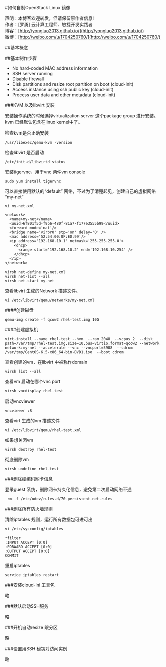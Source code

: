 #如何自制OpenStack Linux 镜像

声明：本博客欢迎转发，但请保留原作者信息!      
作者：[罗勇] 云计算工程师、敏捷开发实践者    
博客：[http://yongluo2013.github.io/](http://yongluo2013.github.io/)    
微博：[http://weibo.com/u/1704250760/](http://weibo.com/u/1704250760/)  

##基本概念

##基本制作步骤

* No hard-coded MAC address information
* SSH server running
* Disable firewall
* Disk partitions and resize root partition on boot (cloud-init)
* Access instance using ssh public key (cloud-init)
* Process user data and other metadata (cloud-init)

###KVM 以及libvirt 安装

安装操作系统的时候选择virtualization server 这个package group 进行安装。kvm 已经默认包含在linux kernel中了。



检查kvm是否正确安装

	/usr/libexec/qemu-kvm -version

检查libvirt 是否启动

	/etc/init.d/libvirtd status

安装tigervnc，用于vnc 两件vm console

	sudo yum install tigervnc

可以直接使用默认的“default” 网络，不过为了清楚起见，创建自己的虚拟网络 “my-net”
	
	vi my-net.xml

	<network>
	  <name>my-net</name>
	  <uuid>6f801f5d-f9b6-480f-81a7-f177e3555b99</uuid>
	  <forward mode='nat'/>
	  <bridge name='virbr0' stp='on' delay='0' />
	  <mac address='52:54:00:0F:ED:99'/>
	  <ip address='192.168.10.1' netmask='255.255.255.0'>
	    <dhcp>
	      <range start='192.168.10.2' end='192.168.10.254' />
	    </dhcp>
	  </ip>
	</network>

	virsh net-define my-net.xml
	virsh net-list --all
	virsh net-start my-net

查看libvirt 生成的Network 描述文件。

	vi /etc/libvirt/qemu/networks/my-net.xml

####创建磁盘

	qemu-img create -f qcow2 rhel-test.img 10G

####创建虚拟机

	virt-install --name rhel-test --hvm  --ram 2048  --vcpus 2  --disk path=/var/tmp/rhel-test.img,size=10,bus=virtio,format=qcow2 --network network:my-net --accelerate --vnc --vncport=5908  --cdrom /var/tmp/CentOS-6.5-x86_64-bin-DVD1.iso  --boot cdrom


查看创建的vm，在libvirt 中被称作domain

	virsh list --all

查看vm 启动在哪个vnc port

	virsh vncdisplay rhel-test

启动vncviewer 

	vncviewer :8

查看virt 生成的vm 描述文件

	vi /etc/libvirt/qemu/rhel-test.xml

如果想关闭vm 

	virsh destroy rhel-test

彻底删除vm

	virsh undefine rhel-test

###删除硬编码网卡信息

登录guest 系统，删除网卡持久化信息，避免第二次启动网络不通

	 rm -f /etc/udev/rules.d/70-persistent-net.rules 

###删除所有防火墙规则

清除iptables 规则，运行所有数据包可进可出

	vi /etc/sysconfig/iptables

	*filter
	:INPUT ACCEPT [0:0]
	:FORWARD ACCEPT [0:0]
	:OUTPUT ACCEPT [0:0]
	COMMIT

重启iptables 

	service iptables restart


###安装cloud-ini 工具包

略

###默认启动SSH服务

略

###开机自动resize 跟分区

略

###设置用SSH 秘钥对访问实例

略


